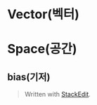 # Vector(벡터)


# Space(공간)

## bias(기저)







> Written with [StackEdit](https://stackedit.io/).
<!--stackedit_data:
eyJoaXN0b3J5IjpbLTE4MzM1MzE3MjFdfQ==
-->